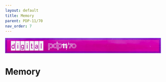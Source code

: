 ```yaml
---
layout: default
title: Memory
parent: PDP-11/70
nav_order: 7
---
```


![](../../assets/images/pdp-11-70/2021-03-17_09.56_Cabinet_header-1-768x75.jpg)

# Memory
